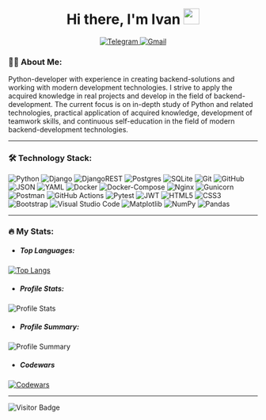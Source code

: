 <h1 align="center">
  Hi there, I'm Ivan 
  <img src="https://github.com/blackcater/blackcater/raw/main/images/Hi.gif" height="32"/>
</h1>
<!-- <p align="center">
  <a href="https://t.me/ivanlbdv">
    <img src="https://img.shields.io/badge/Telegram-2CA5E0?style=for-the-badge&logo=telegram&logoColor=white" />
  </a>

  <a href="mailto:ivanlbdv@yandex.ru">
    <img src="https://img.shields.io/badge/Gmail-D14836?style=for-the-badge&logo=gmail&logoColor=white />
  </a>
</p> -->
<p align="center">
  <a href="https://t.me/ivanlbdv">
    <img src="https://img.shields.io/badge/Telegram-2CA5E0?style=for-the-badge&logo=telegram&logoColor=white" alt="Telegram" />
  </a>

  <a href="mailto:ivanlbdv@yandex.ru">
    <img src="https://img.shields.io/badge/Mail-D14836?style=for-the-badge&logo=gmail&logoColor=white" alt="Gmail" />
  </a>
</p>

### :man_technologist: About Me:

Python-developer with experience in creating backend-solutions and working with modern development technologies. I strive to apply the acquired knowledge in real projects and develop in the field of backend-development. The current focus is on in-depth study of Python and related technologies, practical application of acquired knowledge, development of teamwork skills, and continuous self-education in the field of modern backend-development technologies.

---

### :hammer_and_wrench: Technology Stack:

![Python](https://img.shields.io/badge/python-3670A0?style=for-the-badge&logo=python&logoColor=ffdd54)
![Django](https://img.shields.io/badge/django-%23092E20.svg?style=for-the-badge&logo=django&logoColor=white)
![DjangoREST](https://img.shields.io/badge/DJANGO-REST-ff1709?style=for-the-badge&logo=django&logoColor=white&color=ff1709&labelColor=gray)
![Postgres](https://img.shields.io/badge/postgres-%23316192.svg?style=for-the-badge&logo=postgresql&logoColor=white)
![SQLite](https://img.shields.io/badge/sqlite-%2307405e.svg?style=for-the-badge&logo=sqlite&logoColor=white)
![Git](https://img.shields.io/badge/git-%23F05033.svg?style=for-the-badge&logo=git&logoColor=white)
![GitHub](https://img.shields.io/badge/github-%23121011.svg?style=for-the-badge&logo=github&logoColor=white)
![JSON](https://img.shields.io/badge/json-5E5C5C?style=for-the-badge&logo=json&logoColor=white)
![YAML](https://img.shields.io/badge/yaml-%23ff0000.svg?style=for-the-badge&logo=yaml&logoColor=white)
![Docker](https://img.shields.io/badge/docker-%230db7ed.svg?style=for-the-badge&logo=docker&logoColor=white)
![Docker-Compose](https://img.shields.io/badge/Docker%20Compose-2496ED?style=for-the-badge&logo=docker&logoColor=white)
![Nginx](https://img.shields.io/badge/nginx-%23009639.svg?style=for-the-badge&logo=nginx&logoColor=white)
![Gunicorn](https://img.shields.io/badge/gunicorn-%298729.svg?style=for-the-badge&logo=gunicorn&logoColor=white)
![Postman](https://img.shields.io/badge/Postman-FF6C37?style=for-the-badge&logo=postman&logoColor=white)
![GitHub Actions](https://img.shields.io/badge/github%20actions-%232671E5.svg?style=for-the-badge&logo=githubactions&logoColor=white)
![Pytest](https://img.shields.io/badge/pytest-%238FBC8F.svg?style=for-the-badge&logo=pytest&logoColor=ffffff)
![JWT](https://img.shields.io/badge/JWT-black?style=for-the-badge&logo=JSON%20web%20tokens)
![HTML5](https://img.shields.io/badge/html5-%23E34F26.svg?style=for-the-badge&logo=html5&logoColor=white)
![CSS3](https://img.shields.io/badge/css3-%231572B6.svg?style=for-the-badge&logo=css3&logoColor=white)
![Bootstrap](https://img.shields.io/badge/bootstrap-%238511FA.svg?style=for-the-badge&logo=bootstrap&logoColor=white)
![Visual Studio Code](https://img.shields.io/badge/Visual_Studio_Code-0078D4?style=for-the-badge&logo=visual%20studio%20code&logoColor=white)
![Matplotlib](https://img.shields.io/badge/Matplotlib-%23A52A2A.svg?style=for-the-badge&logo=Matplotlib&logoColor=black)
![NumPy](https://img.shields.io/badge/numpy-%23013243.svg?style=for-the-badge&logo=numpy&logoColor=white)
![Pandas](https://img.shields.io/badge/pandas-%23150458.svg?style=for-the-badge&logo=pandas&logoColor=white)

---

### :fire: My Stats:

- ##### Top Languages:
[![Top Langs](https://github-readme-stats.vercel.app/api/top-langs/?username=ivanlbdv)](https://github.com/ivanlbdv/github-readme-stats)

- ##### Profile Stats:
![Profile Stats](https://github-profile-summary-cards.vercel.app/api/cards/stats?username=ivanlbdv&theme=default)

- ##### Profile Summary:
![Profile Summary](https://github-profile-summary-cards.vercel.app/api/cards/profile-details?username=ivanlbdv&theme=default)

- ##### Codewars
[![Codewars](https://www.codewars.com/users/ivanlbdv/badges/large?theme=light)](https://www.codewars.com/users/ivanlbdv)

---

![Visitor Badge](https://visitor-badge.laobi.icu/badge?page_id=ivanlbdv)
